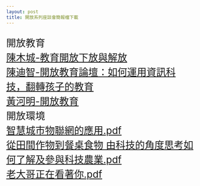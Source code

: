 ```yaml
---
layout: post
title: 開放系列座談會簡報檔下載
---
```

<p style="font-size: 26px; line-height: 150%">開放教育&nbsp;<br /> 
<!--more-->
<a href="public_files/OSSForum/OSSF15/%e9%99%b3%e6%9c%a8%e5%9f%8e-%e6%95%99%e8%82%b2%e9%96%8b%e6%94%be%e4%b8%8b%e6%94%be%e8%88%87%e8%a7%a3%e6%94%be.ppt">陳木城-教育開放下放與解放</a> <br /> <a href="public_files/OSSForum/OSSF15/%e9%99%b3%e8%bf%aa%e6%99%ba-%e9%96%8b%e6%94%be%e6%95%99%e8%82%b2%e8%ab%96%e5%a3%87%ef%bc%9a%e5%a6%82%e4%bd%95%e9%81%8b%e7%94%a8%e8%b3%87%e8%a8%8a%e7%a7%91%e6%8a%80%ef%bc%8c%e7%bf%bb%e8%bd%89%e5%ad%a9%e5%ad%90%e7%9a%84%e6%95%99%e8%82%b2.pdf">陳迪智-開放教育論壇：如何運用資訊科技，翻轉孩子的教育</a> <br /> <a href="public_files/OSSForum/OSSF15/%e9%bb%83%e6%b2%b3%e6%98%8e-%e9%96%8b%e6%94%be%e6%95%99%e8%82%b2(0630).ppt">黃河明-開放教育</a> <br />開放環境 <br /> <a href="public_files/OSSForum/OSSF15/%e6%99%ba%e6%85%a7%e5%9f%8e%e5%b8%82%e7%89%a9%e8%81%af%e7%b6%b2%e7%9a%84%e6%87%89%e7%94%a8.pdf">智慧城市物聯網的應用.pdf</a> <br /> <a href="public_files/OSSForum/OSSF15/%e5%be%9e%e7%94%b0%e9%96%93%e4%bd%9c%e7%89%a9%e5%88%b0%e9%a4%90%e6%a1%8c%e9%a3%9f%e7%89%a9%20%20%e7%94%b1%e7%a7%91%e6%8a%80%e7%9a%84%e8%a7%92%e5%ba%a6%e6%80%9d%e8%80%83%e5%a6%82%e4%bd%95%e4%ba%86%e8%a7%a3%e5%8f%8a%e5%8f%83%e8%88%87%e7%a7%91%e6%8a%80%e8%be%b2%e6%a5%ad.pdf">從田間作物到餐桌食物  由科技的角度思考如何了解及參與科技農業.pdf</a> <br />  <a href="public_files/OSSForum/OSSF15/%e8%80%81%e5%a4%a7%e5%93%a5%e6%ad%a3%e5%9c%a8%e7%9c%8b%e8%91%97%e4%bd%a0.pdf">老大哥正在看著你.pdf</a>  </p>   